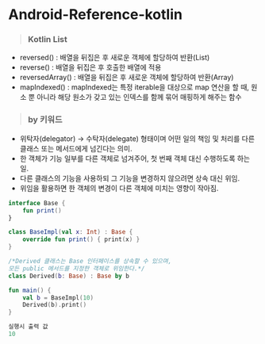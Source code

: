 # Android-Reference-kotlin
> ### Kotlin List
- reversed() : 배열을 뒤집은 후 새로운 객체에 할당하여 반환(List)
- reverse() : 배열을 뒤집은 후 호출한 배열에 적용
- reversedArray() : 배열을 뒤집은 후 새로운 객체에 할당하여 반환(Array)
- mapIndexed() : mapIndexed는 특정 iterable을 대상으로 map 연산을 할 때, 원소 뿐 아니라 해당 원소가 갖고 있는 인덱스를 함께 묶어 매핑하게 해주는 함수
> ### by 키워드
- 위탁자(delegator) → 수탁자(delegate) 형태이며 어떤 일의 책임 및 처리를 다른 클래스 또는 메서드에게 넘긴다는 의미.
- 한 객체가 기능 일부를 다른 객체로 넘겨주어, 첫 번째 객체 대신 수행하도록 하는 일.
- 다른 클래스의 기능을 사용하되 그 기능을 변경하지 않으려면 상속 대신 위임.
- 위임을 활용하면 한 객체의 변경이 다른 객체에 미치는 영향이 작아짐.
```kotlin
interface Base {
    fun print()
}

class BaseImpl(val x: Int) : Base {
    override fun print() { print(x) }
}

/*Derived 클래스는 Base 인터페이스를 상속할 수 있으며, 
모든 public 메서드를 지정한 객체로 위임한다.*/
class Derived(b: Base) : Base by b

fun main() {
    val b = BaseImpl(10)
    Derived(b).print()
}

실행시 출력 값
10
```
